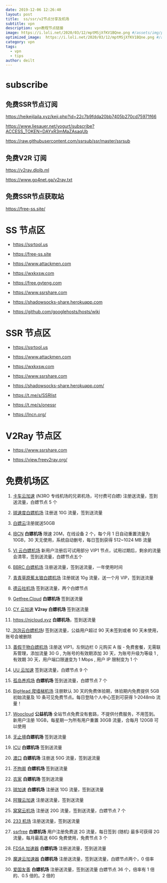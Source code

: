 ```yaml
---
date: 2019-12-06 12:26:40
layout: post
title:  ss/ssr/v2节点分享及机场
subtitle: vpn
description: vpn教程节点链接
image: https://i.loli.net/2020/03/12/mptMSjXfKV1BQne.png #/assets/img/post-node-cover.jpg
optimized_image:  https://i.loli.net/2020/03/12/mptMSjXfKV1BQne.png #/assets/img/post-node-cover.jpg
category: vpn
tags:
  - vpn
  - tips
author: deilt
---
```


# subscribe
## 免费SSR节点订阅
https://heikejilaila.xyz/keji.php?id=22c7b9fdda20bb7405b270cd75971f66

https://www.liesauer.net/yogurt/subscribe?ACCESS_TOKEN=DAYxR3mMaZAsaqUb

https://raw.githubusercontent.com/ssrsub/ssr/master/ssrsub

## 免费V2R 订阅
https://v2ray.dlolb.ml

https://www.go4net.ga/v2ray.txt

## 免费SSR节点获取站
https://free-ss.site/

# SS 节点区
- <https://ssrtool.us>

- <https://free-ss.site>

- <https://www.attackmen.com>

- <https://wxkxsw.com>

- <https://free.gyteng.com>

- <https://www.ssrshare.com>

- <https://shadowsocks-share.herokuapp.com>

- <https://github.com/googlehosts/hosts/wiki>



# SSR 节点区
- <https://ssrtool.us>

- <https://www.attackmen.com>

- <https://wxkxsw.com>

- <https://www.ssrshare.com>

- <https://shadowsocks-share.herokuapp.com/>

- <https://t.me/s/SSRlist>

- <https://t.me/s/onessr>

- <https://lncn.org/>



# V2Ray 节点区
- <https://www.ssrshare.com>

- <https://view.freev2ray.org/>



# 免费机场区
1. [卡车云加速](http://www.kcjisu.club) (N3RO 专线机场的兄弟机场，可付费可白嫖) 注册送流量，签到送流量，白嫖节点 5 个

2. [球速度白嫖机场](https://qiusudu.com) 注册送 10G 流量，签到送流量

3. [白嫖云](https://baipiao.live)注册就送50GB

4. [IBCN](https://www.ibcn.xyz) **白嫖机场**  限速 20M，在线设备 2 个，每个月 1 日自动重置流量为 10GB，30 天无使用，系统自动删号，每日签到获得 512~1024 MB 流量

5. [VI 云白嫖机场](https://www.viyun.club) 新用户注册后可试用部分 VIP1 节点，试用过期后，剩余的流量会清零，签到送流量，白嫖节点五个

6. [BBRC 白嫖机场](http://bbrc.work) 注册送流量，签到送流量，一年使用时间

7. [青青草原蕉太狼白嫖机场](https://paoluyun.xyz) 注册就送 10g 流量，送一个月 VIP，签到送流量

8. [德云社机场](https://www.deyun88.xyz) 签到送流量，两个白嫖节点

9. [Getfree.Cloud](https://getfree.cloud) **白嫖机场**  签到送流量

10. [CY 云加速](https://www.cyyun.net) **V2ray 白嫖机场**  签到送流量

11. <https://njcloud.xyz> **白嫖机场**，签到送流量

12.[ 泡泡云白嫖机场](https://ppyun.m)l 签到送流量，公益用户超过 90 天未签到或者 90 天未使用，账号会被删除

13. [善假于物白嫖机场](https://cr.itsok.club) 注册送 VIP1，左侧边栏 0 元购买 A 版 - 免费套餐，无需联系管理，添加流量 30 G , 为账号的有效期添加 30 天，为账号升级为等级 1 , 有效期 30 天，用户端口限速变为 1 Mbps , 用户 IP 限制变为 1 个

14. [UU 云加速](https://uuyun.ooo) 签到送流量，白嫖节点 9 个

15. [孤岛养鸡场](https://gudao.uk) **白嫖机场** 签到送流量，白嫖节点 7 个

16. [BigHead 爬墙梯机场](https://www.datou.ltd) 注册默认 30 天的免费体验期，体验期内免费提供 5GB 初始流量及 10 条可见免费节点。每日登陆个人中心签到可获得 1-2048mb 流量！

17. [Woocloud](https://woocloud.icu) **公益机场**  全站节点免费没有套路，不提供付费服务，不用签到。新用户注册 10GB，每星期一为所有用户重置 30GB 流量，合每月 120GB 可以使用

18. [无止境](https://xnh.pw)**白嫖机场**  签到送流量

19. [ICU](https://996icu.tv) **白嫖机场**  签到送流量

20. [渡口](https://dukou.us) **白嫖机场**  注册送 50G 流量，签到送流量

21. [不拘阁](https://bj55r.com) **白嫖机场**  签到送流量

22. [农家](https://jiji.world) **白嫖机场**  签到送流量

23. [球加速](https://qiusudu.com) **白嫖机场**  注册送 10G 流量，签到送流量

24. [阿狸云加速](https://ssvip10.comP) 注册送流量，签到送流量

25. [窝窝云机场](https://wowo.live) 注册送 20G 流量，签到送流量，白嫖节点 7 个

26. [233 机场](https://233cloud.org) 注册送流量，签到送流量

27. [ssrfree](https://ssrfree.online) **白嫖机场**  用户注册免费送 2G 流量，每日签到 (随机) 最多可获得 2G 流量，每月最高送 60G 免费使用，免费节点 3 个

28. [FDSA 加速器](https://fdsa.cf) **白嫖机场**  注册送流量，签到送流量

29. [魔速云加速器](https://mosu.blue) **白嫖机场**  注册送流量，签到送流量，白嫖节点两个，0 倍率

30. [爱国友善](http://haohaod.top) **白嫖机场**  注册送流量，签到送流量 白嫖节点 36 个，倍率有 1 倍的、0.5 倍的。2 倍的
